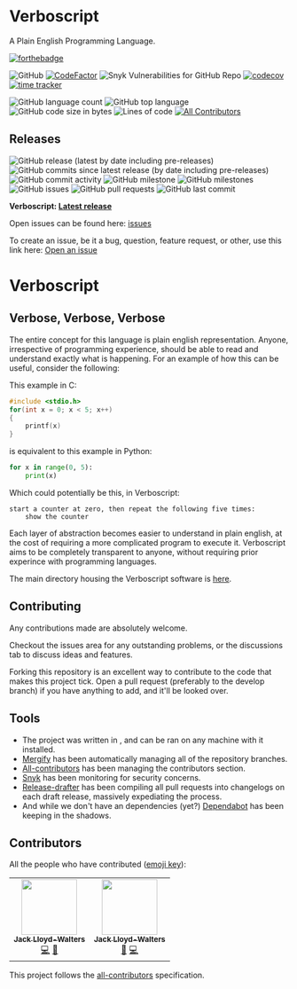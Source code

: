 # Verboscript
A Plain English Programming Language.

[![forthebadge](https://forthebadge.com/images/badges/made-with-python.svg)](https://forthebadge.com)

![GitHub](https://img.shields.io/github/license/Skiylia-Lang/Verboscript)
[![CodeFactor](https://www.codefactor.io/repository/github/skiylia-lang/Verboscript/badge)](https://www.codefactor.io/repository/github/skiylia-lang/Verboscript)
![Snyk Vulnerabilities for GitHub Repo](https://img.shields.io/snyk/vulnerabilities/github/Skiylia-Lang/Verboscript)
[![codecov](https://codecov.io/gh/Skiylia-Lang/Verboscript/branch/main/graph/badge.svg?token=DRJ67ZQA7M)](https://codecov.io/gh/Skiylia-Lang/Verboscript)
[![time tracker](https://wakatime.com/badge/github/Skiylia-Lang/Verboscript.svg)](https://wakatime.com/badge/github/Skiylia-Lang/Verboscript)

![GitHub language count](https://img.shields.io/github/languages/count/Skiylia-Lang/Verboscript)
![GitHub top language](https://img.shields.io/github/languages/top/Skiylia-Lang/Verboscript)
![GitHub code size in bytes](https://img.shields.io/github/languages/code-size/Skiylia-Lang/Verboscript)
![Lines of code](https://img.shields.io/tokei/lines/github.com/Skiylia-Lang/Verboscript) <!-- ALL-CONTRIBUTORS-BADGE:START - Do not remove or modify this section -->
[![All Contributors](https://img.shields.io/badge/all_contributors-2-orange.svg?style=flat)](#contributors)
<!-- ALL-CONTRIBUTORS-BADGE:END -->

## Releases

![GitHub release (latest by date including pre-releases)](https://img.shields.io/github/v/release/Skiylia-Lang/Verboscript?include_prereleases)
![GitHub commits since latest release (by date including pre-releases)](https://img.shields.io/github/commits-since/Skiylia-Lang/Verboscript/latest/develop?include_prereleases)
![GitHub commit activity](https://img.shields.io/github/commit-activity/w/Skiylia-Lang/Verboscript)
![GitHub milestone](https://img.shields.io/github/milestones/progress/Skiylia-Lang/Verboscript/1)
![GitHub milestones](https://img.shields.io/github/milestones/open/Skiylia-Lang/Verboscript)
![GitHub issues](https://img.shields.io/github/issues-raw/Skiylia-Lang/Verboscript)
![GitHub pull requests](https://img.shields.io/github/issues-pr-raw/Skiylia-Lang/Verboscript)
![GitHub last commit](https://img.shields.io/github/last-commit/Skiylia-Lang/Verboscript)

**Verboscript: [Latest release](../../releases)**

Open issues can be found here: [issues](../../issues)

To create an issue, be it a bug, question, feature request, or other, use this link here: [Open an issue](../../issues/new/choose)

# Verboscript

## Verbose, Verbose, Verbose

The entire concept for this language is plain english representation. Anyone, irrespective of programming experience, should be able to read and understand exactly what is happening. For an example of how this can be useful, consider the following:

This example in C:
```c
#include <stdio.h>
for(int x = 0; x < 5; x++)
{
    printf(x)
}
```

is equivalent to this example in Python:
```python
for x in range(0, 5):
    print(x)
```

Which could potentially be this, in Verboscript:
```
start a counter at zero, then repeat the following five times:
    show the counter
```

Each layer of abstraction becomes easier to understand in plain english, at the cost of requiring a more complicated program to execute it. Verboscript aims to be completely transparent to anyone, without requiring prior experince with programming languages.

The main directory housing the Verboscript software is [here](../../tree/main/Verboscript).

## Contributing

Any contributions made are absolutely welcome.

Checkout the issues area for any outstanding problems, or the discussions tab to discuss ideas and features.

Forking this repository is an excellent way to contribute to the code that makes this project tick. Open a pull request (preferably to the develop branch) if you have anything to add, and it'll be looked over.

## Tools

 - The project was written in [<Host Language>](<Host language Url>) <Host Language Version>, and can be ran on any machine with it installed.
 - [Mergify](https://mergify.io/) has been automatically managing all of the repository branches.
 - [All-contributors](https://allcontributors.org/) has been managing the contributors section.
 - [Snyk](https://snyk.io/) has been monitoring for security concerns.
 - [Release-drafter](https://github.com/release-drafter/release-drafter) has been compiling all pull requests into changelogs on each draft release, massively expediating the process.
 - And while we don't have an dependencies (yet?) [Dependabot](https://dependabot.com/) has been keeping in the shadows.

## Contributors

All the people who have contributed ([emoji key](https://allcontributors.org/docs/en/emoji-key)):
<!-- ALL-CONTRIBUTORS-LIST:START - Do not remove or modify this section -->
<!-- prettier-ignore-start -->
<!-- markdownlint-disable -->
<table>
  <tr>
    <td align="center"><a href="https://github.com/SK1Y101"><img src="https://avatars.githubusercontent.com/u/8695579?v=4?s=100" width="100px;" alt=""/><br /><sub><b>Jack Lloyd-Walters</b></sub></a><br /><a href="https://github.com/Skiylia-Lang/Verboscript/commits?author=SK1Y101" title="Code">💻</a> <a href="https://github.com/Skiylia-Lang/Verboscript/pulls?q=is%3Apr+reviewed-by%3ASK1Y101" title="Reviewed Pull Requests">👀</a></td>
    <td align="center"><a href="https://github.com/SK2Y202"><img src="https://avatars.githubusercontent.com/u/81203841?v=4?s=100" width="100px;" alt=""/><br /><sub><b>Jack Lloyd-Walters</b></sub></a><br /><a href="https://github.com/Skiylia-Lang/Verboscript/pulls?q=is%3Apr+reviewed-by%3ASK2Y202" title="Reviewed Pull Requests">👀</a> <a href="https://github.com/Skiylia-Lang/Verboscript/commits?author=SK2Y202" title="Code">💻</a></td>
  </tr>
</table>

<!-- markdownlint-restore -->
<!-- prettier-ignore-end -->

<!-- ALL-CONTRIBUTORS-LIST:END -->

This project follows the [all-contributors](https://allcontributors.org) specification.
